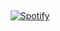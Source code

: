 &nbsp;<div align="center">
    [![Spotify](https://spotify-ruby-tau.vercel.app)](https://open.spotify.com/user/31rzh7lcqbcfeulf7l2bheedtg7i)

   
</div> 
